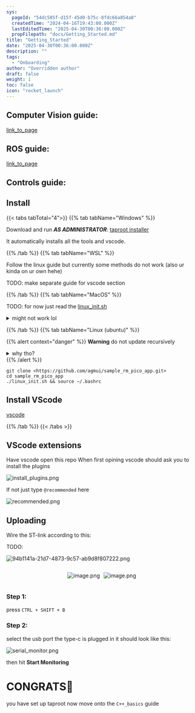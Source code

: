 ```yaml
---
sys:
  pageId: "54dc585f-d15f-45d0-b75c-8fdc66a854a8"
  createdTime: "2024-04-16T19:43:00.000Z"
  lastEditedTime: "2025-04-30T00:36:00.000Z"
  propFilepath: "docs/Getting_Started.md"
title: "Getting_Started"
date: "2025-04-30T00:36:00.000Z"
description: ""
tags:
  - "Onboarding"
author: "Overridden author"
draft: false
weight: 1
toc: false
icon: "rocket_launch"
---
```


## Computer Vision guide:

[link_to_page](86d45bc0-388b-4d26-8848-44f255f73d0e)

## ROS guide:

[link_to_page](3c76c1de-ec8f-46d6-8b0a-294005edc2d5)

## Controls guide:

## Install

{{< tabs tabTotal="4">}}
{{% tab tabName="Windows" %}}

Download and run _**AS ADMINISTRATOR**_: [taproot installer](https://github.com/Thornbots/TeachingFreshies/releases/tag/1.0)

It automatically installs all the tools and vscode.

{{% /tab %}}
{{% tab tabName="WSL" %}}

Follow the linux guide but currently some methods do not work (also ur kinda on ur own hehe)

TODO: make separate guide for vscode section

{{% /tab %}}
{{% tab tabName="MacOS" %}}

TODO: for now just read the [linux_init.sh](https://github.com/agmui/sample_rm_pico_app/blob/main/linux_init.sh)

<details>
<summary>might not work lol</summary>

`brew install libusb pkg-config`

Next install: [vscode](https://code.visualstudio.com/Download)

</details>

{{% /tab %}}
{{% tab tabName="Linux (ubuntu)" %}}

{{% alert context="danger" %}}
**Warning** do not update recursively
<details>
<summary>why tho?</summary>
There are some submodules that may go on for a while (like tinyusb) and I highly
recommend you don't need to get them.
If you want to see what submodules I update just look in `linux_init.sh`
</details>
{{% /alert %}}

```shell
git clone <https://github.com/agmui/sample_rm_pico_app.git>
cd sample_rm_pico_app
./linux_init.sh && source ~/.bashrc
```

## Install VScode

[vscode](https://code.visualstudio.com/Download)

{{% /tab %}}
{{< /tabs >}}

## VScode extensions

Have vscode open this repo
When first opining vscode should ask you to install the plugins

![install_plugins.png](https://prod-files-secure.s3.us-west-2.amazonaws.com/d518164a-d88e-44d1-a4ee-3adb3bd8bce0/89bd30f0-1825-4e77-867b-0a41ce370880/install_plugins.png?X-Amz-Algorithm=AWS4-HMAC-SHA256&X-Amz-Content-Sha256=UNSIGNED-PAYLOAD&X-Amz-Credential=ASIAZI2LB466YOPL3UQ7%2F20250803%2Fus-west-2%2Fs3%2Faws4_request&X-Amz-Date=20250803T220847Z&X-Amz-Expires=3600&X-Amz-Security-Token=IQoJb3JpZ2luX2VjEPv%2F%2F%2F%2F%2F%2F%2F%2F%2F%2FwEaCXVzLXdlc3QtMiJIMEYCIQC%2BNSIpWvheusKE5%2BT%2FVwdkwMejFS1RqNXfb9wd%2Fuf%2FxgIhANskJkw8YSFPrH%2F%2Fr78TSU7g6OOkkz%2FoKU6qs5TWrIHuKv8DCDQQABoMNjM3NDIzMTgzODA1IgzzVjW%2BGP17MbVh5MYq3AOrX8OuCDRi8gE5PgG4l0O1B3ksTyNqGMqx8GDWgVlLNTMOYCYDxnB8PvFkyd6uFljztLELdHL4jxzG2xwkt1GATg6RQEsFPUgef%2BpVY56PB6ClpSrde4OwNFvj655k%2Bm%2Ffh%2Bm9k51FgucWnB%2F1%2FC0V51ewfaJxoVgmeCi7E%2Bu91%2BKLF183hD%2Ft95aBU1pw9WpGjsU%2B%2FGZ0Gp754iBSZsdjGZMwLaZz6LBxC%2FR9j%2FdxRN7kcwcqJd3XRf1BNANqludmSwACWhh4eG9uLnDlSsmazEn6%2BXmE89oHXKW8gKdUWePsqILBoN1IAbi3e06kuWuvNLhC32MTTZODvHFKFRx61bSmj2C%2FGXB34VBZU5UQ65tEZNxvvzC8mgd7vxDXeEApp%2BeO78N1yyfrm3NKKicW4HdZK%2BqJcirmS%2FstN34oNWZqg1uSm9I9%2FQfwWGByU8PFMglD6ofH2nh1Wh0%2Fxtwhvnjdp0TiePTBCua36NqMWHSKj3JkeA42skqprQT0ZnrBS4itdm%2ForbNgL%2FOCQZesMJhTcgPfElp5wW%2BD3LKCkhP6YqER114zf%2B%2FMwfOX36lmhunINg3njT1NqYXIFhVK4P953UKPxKA1XH1Djiks8QlAhLp9ll9VYNReIzDp2b7EBjqkAap%2FcyKjfp%2FhNyFhIntHzVLJlBHIxNug%2BvfTkRHX6rK7CmHsx0%2FkICZhr44V9k0r5W9jACxzyJrbGiwxtBkOK9lL92loDqVvkJnO2oLQhlraKLpl4sCGsn1k8mfsgqgJ5SKgLnSgoSAHZem7NuRfAOeVzQKetWoFKrbaCUa%2B4EpJiXQvUu6rTOGIskaa1cwNT0drvg7mnXDCN7gAHT4bh8PxhjVZ&X-Amz-Signature=0cab83330ba94c5165c408f26c6f04453c9323bc65d125008f7a020f5dae38ad&X-Amz-SignedHeaders=host&x-amz-checksum-mode=ENABLED&x-id=GetObject)

If not just type `@recommended` here  

![recommended.png](https://prod-files-secure.s3.us-west-2.amazonaws.com/d518164a-d88e-44d1-a4ee-3adb3bd8bce0/61e661e9-5d85-4dfc-be0d-8d2097a5e793/recommended.png?X-Amz-Algorithm=AWS4-HMAC-SHA256&X-Amz-Content-Sha256=UNSIGNED-PAYLOAD&X-Amz-Credential=ASIAZI2LB466YOPL3UQ7%2F20250803%2Fus-west-2%2Fs3%2Faws4_request&X-Amz-Date=20250803T220847Z&X-Amz-Expires=3600&X-Amz-Security-Token=IQoJb3JpZ2luX2VjEPv%2F%2F%2F%2F%2F%2F%2F%2F%2F%2FwEaCXVzLXdlc3QtMiJIMEYCIQC%2BNSIpWvheusKE5%2BT%2FVwdkwMejFS1RqNXfb9wd%2Fuf%2FxgIhANskJkw8YSFPrH%2F%2Fr78TSU7g6OOkkz%2FoKU6qs5TWrIHuKv8DCDQQABoMNjM3NDIzMTgzODA1IgzzVjW%2BGP17MbVh5MYq3AOrX8OuCDRi8gE5PgG4l0O1B3ksTyNqGMqx8GDWgVlLNTMOYCYDxnB8PvFkyd6uFljztLELdHL4jxzG2xwkt1GATg6RQEsFPUgef%2BpVY56PB6ClpSrde4OwNFvj655k%2Bm%2Ffh%2Bm9k51FgucWnB%2F1%2FC0V51ewfaJxoVgmeCi7E%2Bu91%2BKLF183hD%2Ft95aBU1pw9WpGjsU%2B%2FGZ0Gp754iBSZsdjGZMwLaZz6LBxC%2FR9j%2FdxRN7kcwcqJd3XRf1BNANqludmSwACWhh4eG9uLnDlSsmazEn6%2BXmE89oHXKW8gKdUWePsqILBoN1IAbi3e06kuWuvNLhC32MTTZODvHFKFRx61bSmj2C%2FGXB34VBZU5UQ65tEZNxvvzC8mgd7vxDXeEApp%2BeO78N1yyfrm3NKKicW4HdZK%2BqJcirmS%2FstN34oNWZqg1uSm9I9%2FQfwWGByU8PFMglD6ofH2nh1Wh0%2Fxtwhvnjdp0TiePTBCua36NqMWHSKj3JkeA42skqprQT0ZnrBS4itdm%2ForbNgL%2FOCQZesMJhTcgPfElp5wW%2BD3LKCkhP6YqER114zf%2B%2FMwfOX36lmhunINg3njT1NqYXIFhVK4P953UKPxKA1XH1Djiks8QlAhLp9ll9VYNReIzDp2b7EBjqkAap%2FcyKjfp%2FhNyFhIntHzVLJlBHIxNug%2BvfTkRHX6rK7CmHsx0%2FkICZhr44V9k0r5W9jACxzyJrbGiwxtBkOK9lL92loDqVvkJnO2oLQhlraKLpl4sCGsn1k8mfsgqgJ5SKgLnSgoSAHZem7NuRfAOeVzQKetWoFKrbaCUa%2B4EpJiXQvUu6rTOGIskaa1cwNT0drvg7mnXDCN7gAHT4bh8PxhjVZ&X-Amz-Signature=3c45c4df7e00878e6a997bcb50d0290dc417b49a0a0ab75a2e03d5bddee8ad04&X-Amz-SignedHeaders=host&x-amz-checksum-mode=ENABLED&x-id=GetObject)

## Uploading

Wire the ST-link according to this:

TODO:

![94b1141a-21d7-4873-9c57-ab9d8f807222.png](https://prod-files-secure.s3.us-west-2.amazonaws.com/d518164a-d88e-44d1-a4ee-3adb3bd8bce0/e5fad17d-ab82-4300-9f4c-505ab4b1202c/94b1141a-21d7-4873-9c57-ab9d8f807222.png?X-Amz-Algorithm=AWS4-HMAC-SHA256&X-Amz-Content-Sha256=UNSIGNED-PAYLOAD&X-Amz-Credential=ASIAZI2LB466YOPL3UQ7%2F20250803%2Fus-west-2%2Fs3%2Faws4_request&X-Amz-Date=20250803T220847Z&X-Amz-Expires=3600&X-Amz-Security-Token=IQoJb3JpZ2luX2VjEPv%2F%2F%2F%2F%2F%2F%2F%2F%2F%2FwEaCXVzLXdlc3QtMiJIMEYCIQC%2BNSIpWvheusKE5%2BT%2FVwdkwMejFS1RqNXfb9wd%2Fuf%2FxgIhANskJkw8YSFPrH%2F%2Fr78TSU7g6OOkkz%2FoKU6qs5TWrIHuKv8DCDQQABoMNjM3NDIzMTgzODA1IgzzVjW%2BGP17MbVh5MYq3AOrX8OuCDRi8gE5PgG4l0O1B3ksTyNqGMqx8GDWgVlLNTMOYCYDxnB8PvFkyd6uFljztLELdHL4jxzG2xwkt1GATg6RQEsFPUgef%2BpVY56PB6ClpSrde4OwNFvj655k%2Bm%2Ffh%2Bm9k51FgucWnB%2F1%2FC0V51ewfaJxoVgmeCi7E%2Bu91%2BKLF183hD%2Ft95aBU1pw9WpGjsU%2B%2FGZ0Gp754iBSZsdjGZMwLaZz6LBxC%2FR9j%2FdxRN7kcwcqJd3XRf1BNANqludmSwACWhh4eG9uLnDlSsmazEn6%2BXmE89oHXKW8gKdUWePsqILBoN1IAbi3e06kuWuvNLhC32MTTZODvHFKFRx61bSmj2C%2FGXB34VBZU5UQ65tEZNxvvzC8mgd7vxDXeEApp%2BeO78N1yyfrm3NKKicW4HdZK%2BqJcirmS%2FstN34oNWZqg1uSm9I9%2FQfwWGByU8PFMglD6ofH2nh1Wh0%2Fxtwhvnjdp0TiePTBCua36NqMWHSKj3JkeA42skqprQT0ZnrBS4itdm%2ForbNgL%2FOCQZesMJhTcgPfElp5wW%2BD3LKCkhP6YqER114zf%2B%2FMwfOX36lmhunINg3njT1NqYXIFhVK4P953UKPxKA1XH1Djiks8QlAhLp9ll9VYNReIzDp2b7EBjqkAap%2FcyKjfp%2FhNyFhIntHzVLJlBHIxNug%2BvfTkRHX6rK7CmHsx0%2FkICZhr44V9k0r5W9jACxzyJrbGiwxtBkOK9lL92loDqVvkJnO2oLQhlraKLpl4sCGsn1k8mfsgqgJ5SKgLnSgoSAHZem7NuRfAOeVzQKetWoFKrbaCUa%2B4EpJiXQvUu6rTOGIskaa1cwNT0drvg7mnXDCN7gAHT4bh8PxhjVZ&X-Amz-Signature=f856573fd651ec8453d88b0884d0fc71f82babe9c196c193b5df3f4378aa83f8&X-Amz-SignedHeaders=host&x-amz-checksum-mode=ENABLED&x-id=GetObject)

<div style="display: flex;flex-direction: row; column-gap:10px; max-width: 630px;justify-content: center;">
<div>

![image.png](https://prod-files-secure.s3.us-west-2.amazonaws.com/d518164a-d88e-44d1-a4ee-3adb3bd8bce0/210ecb78-1116-4d7b-b9b7-2292f66fa2c2/image.png?X-Amz-Algorithm=AWS4-HMAC-SHA256&X-Amz-Content-Sha256=UNSIGNED-PAYLOAD&X-Amz-Credential=ASIAZI2LB4664P56QSBI%2F20250803%2Fus-west-2%2Fs3%2Faws4_request&X-Amz-Date=20250803T220849Z&X-Amz-Expires=3600&X-Amz-Security-Token=IQoJb3JpZ2luX2VjEPv%2F%2F%2F%2F%2F%2F%2F%2F%2F%2FwEaCXVzLXdlc3QtMiJHMEUCIQD%2FQV7ToVg9Th0rR7IdWgaGmxpWMbDy66vXTwa4PuVuNQIgV2sqzCqXvnR5DS5vYBwBgFLfWGTUFcUCT6nv3MbSjmEq%2FwMINBAAGgw2Mzc0MjMxODM4MDUiDClzAb3vDsxr6TOZ1SrcA81YIE7L85DJOYQMmD%2Fp8lUJJr23CAZ%2BBWinirGTU6MOAZMhkO3%2BfKQXlu34Tnge6s8zQpAcH8yTQ%2Fp4OJdUzGsuCNys9TI7zI%2B7mOIuxI6S0ttdbKMgnY8Tj3wCdmvmVun9F1asN3vLptXBjECYOsTpGRjM3nhgWxa1EneyvpwTX%2BanvrYGFyuw4xDGVdrzT527Tk04DBsxASqKud7Uez3TC1s8fYNB7WbZvkVsxeah36fi9lfRWojDTp%2BEphaU7KqwQJKr9HQi1%2F6J0WDZwar06gBa8KvbcPFSYMHIAXl50CtYWqlUtt8hOF0JdILqzePtS9Wz%2BDZUMGOf8O2sFSagIqi6N%2FKT%2FqE1BL3iIky01lpdxA1Le%2B%2FoeHECVxdaSpXqAuD1Z5iDDHA1%2F7DqfNfI3bk0hA332Mssy1d88%2FphtTTbPxqUFH7B7D0H4vXL0%2Be%2F9Daeku5GyeY6OjjQt%2FnrX8p8N9LKnodDjbU0nt3aF5mRjWuaq1V3s3x73xa6DNZHsgxpLlqliwyspNt%2BaApWTekL1d98y7zm%2Bxkc3iXagxQkDcTymy18f7H53tb0Lmk8YBZuBdcmnog9IPD9gtsMKR%2FQpZROx9q0FCtorDeO65YBrkT0jnoDV694MPXZvsQGOqUBxib1Svn9L751hjPXxJLQtTgWcYGfLH3j06tRnrC%2ByYPKilvTW2goxMK0u5nPG7jN5IGSA3ZCqYbcZ8v1b14ISegYefLnyilcep5%2FCEQt8Ui6t0I4URJQmB6yMIl0AjHCqgFTciDUDng77Zj4WMaLNPsOnWseW0qNt1napcXY%2FxWgwJwMbUQ8jHEjDe4HYvDIEmHsejNBLc%2BN6%2Fj9s6NlS5A%2F0rGn&X-Amz-Signature=5b46a0d2149577b309ba95cc63d0977eabb08c74c1e629ce3f350cfed8c51852&X-Amz-SignedHeaders=host&x-amz-checksum-mode=ENABLED&x-id=GetObject)

</div>
<div>

![image.png](https://prod-files-secure.s3.us-west-2.amazonaws.com/d518164a-d88e-44d1-a4ee-3adb3bd8bce0/33a0fd0f-8ca6-4a86-8e09-26e95ded1fff/image.png?X-Amz-Algorithm=AWS4-HMAC-SHA256&X-Amz-Content-Sha256=UNSIGNED-PAYLOAD&X-Amz-Credential=ASIAZI2LB466TVOQUWOH%2F20250803%2Fus-west-2%2Fs3%2Faws4_request&X-Amz-Date=20250803T220849Z&X-Amz-Expires=3600&X-Amz-Security-Token=IQoJb3JpZ2luX2VjEPv%2F%2F%2F%2F%2F%2F%2F%2F%2F%2FwEaCXVzLXdlc3QtMiJHMEUCIHM2RMgAt36wR7nkjGRqt4pf%2FNEq9jBRMz7rr5yKIik6AiEA5f%2BEcRkV0yTI0dlcdAzMLxeYhmoh1vaBfuVJiUgm7s0q%2FwMINBAAGgw2Mzc0MjMxODM4MDUiDKntQ6t83zaduLL%2BXCrcAzYlreprx6YaOwhPUmyiiiVvwFyhG90haUYBM9x5tpDJ4VKMSDF4crfb000kVg6rcpmg9l1FQs3XqRCMt5wL5dAAbAJRnN2aApAbzHf0UoL4M94g8d8kkHzWGoB55fbjN3IEt%2BPjIAuULpajfnExNDHrteg6DwTXwmGh2Egw28clhkVA8zAMo7s6hCR6CaCabjmJTVpcRVAoTf32viyM%2Frf%2BYpnvkxSNXFUrJyGN4ho3REbezcNDHL8p24yCEaQWjpbOkbEAhUYzKMUXg6FhCbW7tMPtNnDKqwnT9BDxZURzF05tTGspKeSrSJi1zOvEJiUYqxvxxY%2FoW4POw19%2BUbfRwgR0esxjDJOCGOg1asTI2WKcFpX%2FAhNpMCoq71a4YHA5AyqL4V3dtOHq1lNb1N6TASLKgSKkJ0RBFGs1LIHDUWlUGtilqrxX7v4ejGU7loGaxqTVxZVpl7kzBVzk5mypIJFYCc%2FRFbcPqxiPSpIu1Ytx567bPtzORez5f5%2F7EfbZq1VpjfQRV6Y%2Bf6LOPOF7KMW19SdO5YeFOSGhmPi5WcHpG5dxyqNK%2FPfcbKllU0fCVLw6THIjv%2Fr%2BDFEr0caVZWbAwYhcXH%2FQ%2BL2eJdhZM%2Fp0rsFTnnW9HpNSMLfZvsQGOqUB2BCW0nXXrMQZRS1NedJEmTVk%2FU6XHMK3xf5dg0n9sqcLzS37TC1FUtjBGKrYKoe61dHGADflYgSOH%2FtzH9T0GTEkPHo6o%2BnFj4OnuKlDdAgyKEUqhwNtYEe%2BdKwdqygYEt%2FTlKTyxJYnr4rXpvw4PG6HfrHjhlo%2FYjgXvAH5JGNkSz%2BAqGADXuYynNJZjuYCS0xcjZvsY9fpw9HRPW4iWXKj9HZ4&X-Amz-Signature=e544138ca73d801928daeee580e8e92f2787c783c10a29c8d35ba4496c652db4&X-Amz-SignedHeaders=host&x-amz-checksum-mode=ENABLED&x-id=GetObject)

</div>
</div>

### Step 1:

press `CTRL + SHIFT + B`

### Step 2:

select the usb port the type-c is plugged in it should look like this:

![serial_monitor.png](https://prod-files-secure.s3.us-west-2.amazonaws.com/d518164a-d88e-44d1-a4ee-3adb3bd8bce0/f03f4774-05d4-4393-b6a0-d5efb6d315ab/serial_monitor.png?X-Amz-Algorithm=AWS4-HMAC-SHA256&X-Amz-Content-Sha256=UNSIGNED-PAYLOAD&X-Amz-Credential=ASIAZI2LB466YOPL3UQ7%2F20250803%2Fus-west-2%2Fs3%2Faws4_request&X-Amz-Date=20250803T220847Z&X-Amz-Expires=3600&X-Amz-Security-Token=IQoJb3JpZ2luX2VjEPv%2F%2F%2F%2F%2F%2F%2F%2F%2F%2FwEaCXVzLXdlc3QtMiJIMEYCIQC%2BNSIpWvheusKE5%2BT%2FVwdkwMejFS1RqNXfb9wd%2Fuf%2FxgIhANskJkw8YSFPrH%2F%2Fr78TSU7g6OOkkz%2FoKU6qs5TWrIHuKv8DCDQQABoMNjM3NDIzMTgzODA1IgzzVjW%2BGP17MbVh5MYq3AOrX8OuCDRi8gE5PgG4l0O1B3ksTyNqGMqx8GDWgVlLNTMOYCYDxnB8PvFkyd6uFljztLELdHL4jxzG2xwkt1GATg6RQEsFPUgef%2BpVY56PB6ClpSrde4OwNFvj655k%2Bm%2Ffh%2Bm9k51FgucWnB%2F1%2FC0V51ewfaJxoVgmeCi7E%2Bu91%2BKLF183hD%2Ft95aBU1pw9WpGjsU%2B%2FGZ0Gp754iBSZsdjGZMwLaZz6LBxC%2FR9j%2FdxRN7kcwcqJd3XRf1BNANqludmSwACWhh4eG9uLnDlSsmazEn6%2BXmE89oHXKW8gKdUWePsqILBoN1IAbi3e06kuWuvNLhC32MTTZODvHFKFRx61bSmj2C%2FGXB34VBZU5UQ65tEZNxvvzC8mgd7vxDXeEApp%2BeO78N1yyfrm3NKKicW4HdZK%2BqJcirmS%2FstN34oNWZqg1uSm9I9%2FQfwWGByU8PFMglD6ofH2nh1Wh0%2Fxtwhvnjdp0TiePTBCua36NqMWHSKj3JkeA42skqprQT0ZnrBS4itdm%2ForbNgL%2FOCQZesMJhTcgPfElp5wW%2BD3LKCkhP6YqER114zf%2B%2FMwfOX36lmhunINg3njT1NqYXIFhVK4P953UKPxKA1XH1Djiks8QlAhLp9ll9VYNReIzDp2b7EBjqkAap%2FcyKjfp%2FhNyFhIntHzVLJlBHIxNug%2BvfTkRHX6rK7CmHsx0%2FkICZhr44V9k0r5W9jACxzyJrbGiwxtBkOK9lL92loDqVvkJnO2oLQhlraKLpl4sCGsn1k8mfsgqgJ5SKgLnSgoSAHZem7NuRfAOeVzQKetWoFKrbaCUa%2B4EpJiXQvUu6rTOGIskaa1cwNT0drvg7mnXDCN7gAHT4bh8PxhjVZ&X-Amz-Signature=b64838cfc53a525deb77df2ea5e7ed1c9c605ac2d24032aacb074cc1141ee053&X-Amz-SignedHeaders=host&x-amz-checksum-mode=ENABLED&x-id=GetObject)

then hit **Start Monitoring**

# CONGRATS🎉

you have set up taproot now move onto the `C++_basics` guide
